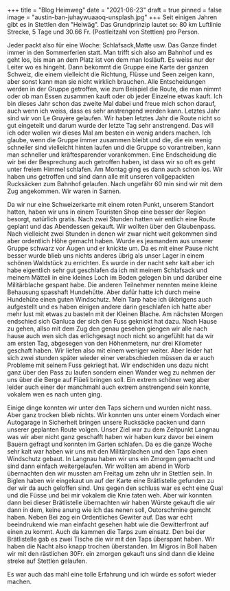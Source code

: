 +++
title = "Blog Heimweg"
date = "2021-06-23"
draft = true
pinned = false
image = "austin-ban-juhaywuaaoq-unsplash.jpg"
+++
Seit einigen Jahren gibt es in Stettlen den "Heiwäg". Das Grundprinzip lautet so: 80 km Luftlinie Strecke, 5 Tage und 30.66 Fr. (Postleitzahl von Stettlen) pro Person.

Jeder packt also für eine Woche: Schlafsack,Matte usw. Das Ganze findet immer in den Sommerferien statt. Man trifft sich also am Bahnhof und es geht los, bis man an dem Platz ist von dem man losläuft. Es weiss nur der Leiter wo es hingeht. Dann bekommt die Gruppe eine Karte der ganzen Schweiz, die einem vielleicht die Richtung, Flüsse und Seen zeigen kann, aber sonst kann man sie nicht wirklich brauchen. Alle Entscheidungen werden in der Gruppe getroffen, wie zum Beispiel die Route, die man nimmt oder ob man Essen zusammen kauft oder ob jeder Einzelne etwas kauft. Ich bin dieses Jahr schon das zweite Mal dabei und freue mich schon darauf, auch wenn ich weiss, dass es sehr anstrengend werden kann. Letztes Jahr sind wir von Le Gruyère gelaufen. Wir haben letztes Jahr die Route nicht so gut eingeteilt und darum wurde der letzte Tag sehr anstrengend. Das will ich oder wollen wir dieses Mal am besten ein wenig anders machen. Ich glaube, wenn die Gruppe immer zusammen bleibt und die, die ein wenig schneller sind vielleicht hinten laufen und die Gruppe so vorantreiben, kann man schneller und kräftesparender vorankommen. Eine Endscheidung die wir bei der Besprechung auch getroffen haben, ist dass wir so oft es geht unter freiem Himmel schlafen. Am Montag ging es dann auch schon los. Wir haben uns getroffen und sind dann alle mit unseren vollgepackten Rucksäcken zum Bahnhof gelaufen. Nach ungefähr 60 min sind wir mit dem Zug angekommen. Wir waren in Sarnen. 

Da wir nur eine Schweizerkarte mit einem roten Punkt, unserem Standort hatten, haben wir uns in einem Touristen Shop eine besser der Region besorgt, natürlich gratis. Nach zwei Stunden hatten wir entlich eine Route geplant und das Abendessen gekauft. Wir wollten über den Glaubenpass. Nach vielleicht zwei Stunden in denen wir zwar nicht weit gekommen sind aber ordentlich Höhe gemacht haben. Wurde es jeamandem aus unserer Gruppe schwarz vor Augen und er knickte um. Da es mit einer Pause nicht besser wurde blieb uns nichts anderes übrig als unser Lager in einem schönen Waldstück zu errichten. Es wurde in der nacht sehr kalt aber ich habe eigentlich sehr gut geschlafen da ich mit meinem Schlafsack und meinem Mätteli in eine kleines Loch im Boden gelegen bin und darüber eine Militärblache gespant habe. Die anderen Teilnehmer nennten meine kleine Behausung spasshaft Hundehütte. Aber dafür hatte ich durch meine Hundehüte einen guten Windschutz. Mein Tarp habe ich ükbrigens auch aufgestellt und es haben einigen andere darin geschlafen ich hatte aber mehr lust mit etwas zu basteln mit der Kleinen Blache. Am nächsten Morgen endschied sich Ganluca der sich den Fuss geknickt hat dazu. Nach Hause zu gehen, allso mit dem Zug den genau gesehen giengen wir alle nach hause auch wen sich das erlichgesagt noch nicht so angefühlt hat da wir am ersten Tag, abgesegen von den Höhenmetern, nur drei Kilometer geschaft haben. Wir liefen also mit einem weniger weiter. Aber leider hat sich zwei stunden später wieder einer verabschieden müssen da er auch Probleme mit seinem Fuss gekriegt hat. Wir endschiden uns dazu nicht ganz über den Pass zu laufen sondern einen Wander weg zu nehmen der uns über die Berge auf Flüeli bringen soll. Ein extrem schöner weg aber leider auch einer der manchmahl auch extrem anstrengend sein konnte, vokalem wen es nach unten ging.

Einige dinge konnten wir unter den Taps sichern und wurden nicht nass. Aber ganz trocken blieb nichts. Wir konnten uns unter einem Vordach einer Autogarage in Sicherheit bringen unsere Rucksäcke packen und dann unserer geplanten Route volgen. Unser Ziel war zu dem Zeitpunkt Langnau was wir aber nicht ganz geschafft haben wir haben kurz davor bei einem Bauern gefragt und konnten im Garten schlafen. Da es die ganze Woche sehr kalt war haben wir uns mit den Militärplachen und den Taps einen Windschutz gebaut. In Langnau haben wir uns ein Zmorgen gemacht und sind dann einfach weitergelaufen. Wir wollten am abend in Worb übernachten den wir mussten am Freitag um zehn uhr in Stettlen sein. In Biglen haben wir eingekaut un auf der Karte eine Brätlistelle gefunden zu der wir da auch geloffen sind. Uns gegen den schluss war es echt eine Qual und die Füsse und bei mir vokalem die Knie taten weh. Aber wir konnten dann bei dieser Brätlistelle übernachten wir haben Würste gekauft die wir dann in dem, keine anung wie ich das nenen soll, Outorschmine gemcht haben. Neben Bei zog ein Ordentliches Gewiter auf. Das war echt beeindrukend wie man einfacht gesehen habt wie die Gewitterfront auf einen zu kommt. Auch da kammen die Tarps zum einsatz. Den bei der Brätlistelle gab es zwei Tische die wir mit den Taps überspant haben. Wir haben die Nacht also knapp trochen überstanden. Im Migros in Boll haben wir mit den rästlichen 30Fr. ein zmorgen gekauft uns sind dann die kleine streke auf Stettlen gelaufen.

Es war auch das mahl eine tolle Erfahrung und ich würde es sofort wieder machen.